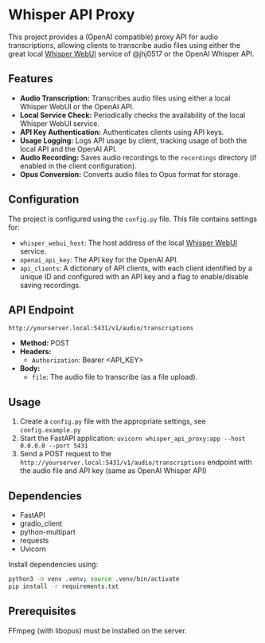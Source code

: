 # Whisper API Proxy

This project provides a (OpenAI compatible) proxy API for audio transcriptions, allowing clients to transcribe audio files using either the great local [Whisper WebUI](https://github.com/jhj0517/Whisper-WebUI) service of @jhj0517 or the OpenAI Whisper API.

## Features

*   **Audio Transcription:** Transcribes audio files using either a local Whisper WebUI or the OpenAI API.
*   **Local Service Check:** Periodically checks the availability of the local Whisper WebUI service.
*   **API Key Authentication:** Authenticates clients using API keys.
*   **Usage Logging:** Logs API usage by client, tracking usage of both the local API and the OpenAI API.
*   **Audio Recording:** Saves audio recordings to the `recordings` directory (if enabled in the client configuration).
*   **Opus Conversion:** Converts audio files to Opus format for storage.

## Configuration

The project is configured using the `config.py` file. This file contains settings for:

*   `whisper_webui_host`: The host address of the local [Whisper WebUI](https://github.com/jhj0517/Whisper-WebUI) service.
*   `openai_api_key`: The API key for the OpenAI API.
*   `api_clients`: A dictionary of API clients, with each client identified by a unique ID and configured with an API key and a flag to enable/disable saving recordings.

## API Endpoint

`http://yourserver.local:5431/v1/audio/transcriptions`

*   **Method:** POST
*   **Headers:**
    *   `Authorization`: Bearer <API_KEY>
*   **Body:**
    *   `file`: The audio file to transcribe (as a file upload).

## Usage

1.  Create a `config.py` file with the appropriate settings, see `config.example.py`
2.  Start the FastAPI application: `uvicorn whisper_api_proxy:app --host 0.0.0.0 --port 5431`
3.  Send a POST request to the `http://yourserver.local:5431/v1/audio/transcriptions` endpoint with the audio file and API key (same as OpenAI Whisper API)

## Dependencies

*   FastAPI
*   gradio_client
*   python-multipart
*   requests
*   Uvicorn


Install dependencies using:

```bash
python3 -m venv .venv; source .venv/bin/activate
pip install -r requirements.txt
```

## Prerequisites

FFmpeg (with libopus) must be installed on the server.
